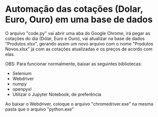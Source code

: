 # Automação das cotações (Dolar, Euro, Ouro) em uma base de dados

O arquivo "code.py" vai abrir uma aba do Google Chrome, irá pegar as cotações do dia (Dólar, Euro e Ouro), vai atualizar na base de dados "Produtos.xlsx", gerando assim um novo arquivo com o nome "Produtos Novos.xlsx" já com as cotações atualizadas e os preços de acordo com elas.

OBS:
Para funcionar normalmente, baixar as seguintes bibliotecas:

*   Selenium
*   Webdriver
*   numpy
*   openpyxl
*   Utilizar o Jupyter Notebook, de preferência

Ao baixar o Webdriver, coloque o arquivo "chromedriver.exe" na mesma pasta que o arquivo "python.exe"
